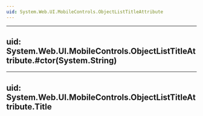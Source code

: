 ```yaml
---
uid: System.Web.UI.MobileControls.ObjectListTitleAttribute
---
```


---
uid: System.Web.UI.MobileControls.ObjectListTitleAttribute.#ctor(System.String)
---

---
uid: System.Web.UI.MobileControls.ObjectListTitleAttribute.Title
---
